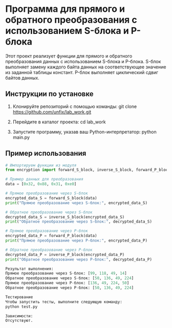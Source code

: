 # Программа для прямого и обратного преобразования с использованием S-блока и P-блока

Этот проект реализует функции для прямого и обратного преобразования данных с использованием S-блока и P-блока. S-блок выполняет замену каждого байта данных на соответствующее значение из заданной таблицы констант. P-блок выполняет циклический сдвиг байтов данных.

## Инструкции по установке

1. Клонируйте репозиторий с помощью команды:
git clone https://github.com/unfix/lab_work.git

2. Перейдите в каталог проекта:
cd lab_work

3. Запустите программу, указав ваш Python-интерпретатор:
python main.py


## Пример использования

```python
# Импортируем функции из модуля
from encryption import forward_S_block, inverse_S_block, forward_P_block, inverse_P_block

# Пример данных для преобразования
data = [0x32, 0x88, 0x31, 0xe0]

# Прямое преобразование через S-блок
encrypted_data_S = forward_S_block(data)
print("Прямое преобразование через S-блок:", encrypted_data_S)

# Обратное преобразование через S-блок
decrypted_data_S = inverse_S_block(encrypted_data_S)
print("Обратное преобразование через S-блок:", decrypted_data_S)

# Прямое преобразование через P-блок
encrypted_data_P = forward_P_block(data)
print("Прямое преобразование через P-блок:", encrypted_data_P)

# Обратное преобразование через P-блок
decrypted_data_P = inverse_P_block(encrypted_data_P)
print("Обратное преобразование через P-блок:", decrypted_data_P)

Результат выполнения:
Прямое преобразование через S-блок: [99, 118, 49, 14]
Обратное преобразование через S-блок: [50, 136, 49, 224]
Прямое преобразование через P-блок: [136, 49, 224, 50]
Обратное преобразование через P-блок: [50, 136, 49, 224]

Тестирование
Чтобы запустить тесты, выполните следующую команду:
python test.py

Зависимости:
Отсутствуют.